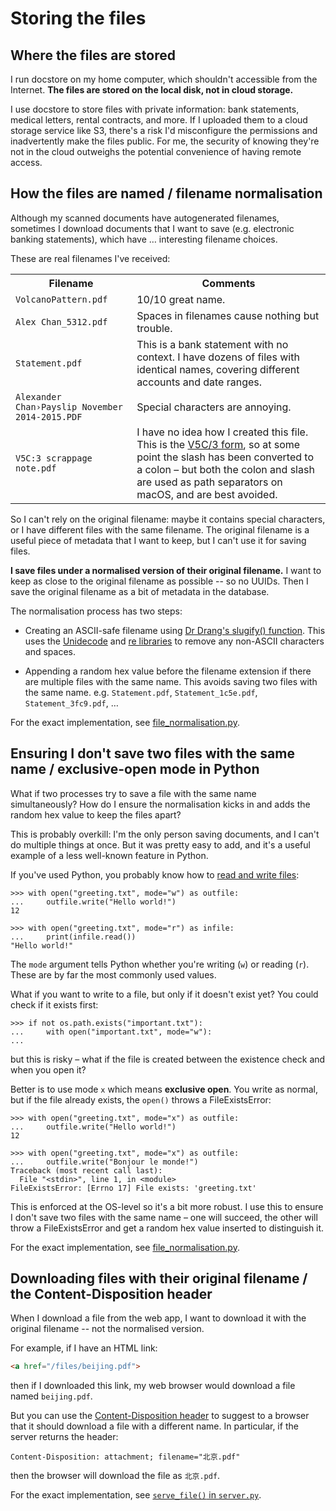# Storing the files

## Where the files are stored

I run docstore on my home computer, which shouldn't accessible from the Internet.
**The files are stored on the local disk, not in cloud storage.**

I use docstore to store files with private information: bank statements, medical letters, rental contracts, and more.
If I uploaded them to a cloud storage service like S3, there's a risk I'd misconfigure the permissions and inadvertently make the files public.
For me, the security of knowing they're not in the cloud outweighs the potential convenience of having remote access.



## How the files are named / filename normalisation

Although my scanned documents have autogenerated filenames, sometimes I download documents that I want to save (e.g. electronic banking statements), which have … interesting filename choices.

These are real filenames I've received:

<table>
    <tr>
        <th>Filename</th>
        <th>Comments</th>
    </tr>
    <tr>
        <td><code>VolcanoPattern.pdf</code></td>
        <td>10/10 great name.</td>
    </tr>
    <tr>
        <td><code>Alex Chan_5312.pdf</td>
        <td>Spaces in filenames cause nothing but trouble.</td>
    </tr>
    <tr>
        <td><code>Statement.pdf</td>
        <td>This is a bank statement with no context. I have dozens of files with identical names, covering different accounts and date ranges.</td>
    </tr>
    <tr>
        <td><code>Alexander Chan›Payslip November 2014-2015.PDF</code></td>
        <td>Special characters are annoying.</td>
    </tr>
    <tr>
        <td><code>V5C:3 scrappage note.pdf</code></td>
        <td>I have no idea how I created this file. This is the <a href="https://insidedvla.blog.gov.uk/2021/05/13/do-you-know-how-to-tell-dvla-online-that-youve-sold-or-transferred-your-vehicle/">V5C/3 form</a>, so at some point the slash has been converted to a colon – but both the colon and slash are used as path separators on macOS, and are best avoided.</td>
    </tr>
</table>

So I can't rely on the original filename: maybe it contains special characters, or I have different files with the same filename.
The original filename is a useful piece of metadata that I want to keep, but I can't use it for saving files.

**I save files under a normalised version of their original filename.**
I want to keep as close to the original filename as possible -- so no UUIDs.
Then I save the original filename as a bit of metadata in the database.

The normalisation process has two steps:

-   Creating an ASCII-safe filename using [Dr Drang's slugify() function](http://www.leancrew.com/all-this/2014/10/asciifying/).
    This uses the [Unidecode](https://pypi.org/project/Unidecode/) and [re libraries](https://docs.python.org/3/library/re.html) to remove any non-ASCII characters and spaces.

-   Appending a random hex value before the filename extension if there are multiple files with the same name.
    This avoids saving two files with the same name.
    e.g. `Statement.pdf`, `Statement_1c5e.pdf`, `Statement_3fc9.pdf`, …

For the exact implementation, see [file_normalisation.py](https://github.com/alexwlchan/docstore/blob/main/src/docstore/file_normalisation.py).



## Ensuring I don't save two files with the same name / exclusive-open mode in Python

What if two processes try to save a file with the same name simultaneously?
How do I ensure the normalisation kicks in and adds the random hex value to keep the files apart?

This is probably overkill: I'm the only person saving documents, and I can't do multiple things at once.
But it was pretty easy to add, and it's a useful example of a less well-known feature in Python.

If you've used Python, you probably know how to [read and write files][python_rw]:

```pycon
>>> with open("greeting.txt", mode="w") as outfile:
...     outfile.write("Hello world!")
12

>>> with open("greeting.txt", mode="r") as infile:
...     print(infile.read())
"Hello world!"
```

The `mode` argument tells Python whether you're writing (`w`) or reading (`r`).
These are by far the most commonly used values.

What if you want to write to a file, but only if it doesn't exist yet?
You could check if it exists first:

```pycon
>>> if not os.path.exists("important.txt"):
...     with open("important.txt", mode="w"):
...
```

but this is risky – what if the file is created between the existence check and when you open it?

Better is to use mode `x` which means **exclusive open**.
You write as normal, but if the file already exists, the `open()` throws a FileExistsError:

```pycon
>>> with open("greeting.txt", mode="x") as outfile:
...     outfile.write("Hello world!")
12

>>> with open("greeting.txt", mode="x") as outfile:
...     outfile.write("Bonjour le monde!")
Traceback (most recent call last):
  File "<stdin>", line 1, in <module>
FileExistsError: [Errno 17] File exists: 'greeting.txt'
```

This is enforced at the OS-level so it's a bit more robust.
I use this to ensure I don't save two files with the same name – one will succeed, the other will throw a FileExistsError and get a random hex value inserted to distinguish it.

For the exact implementation, see [file_normalisation.py](https://github.com/alexwlchan/docstore/blob/main/src/docstore/file_normalisation.py).

[python_rw]: https://docs.python.org/3/tutorial/inputoutput.html#tut-files



## Downloading files with their original filename / the Content-Disposition header

When I download a file from the web app, I want to download it with the original filename -- not the normalised version.

For example, if I have an HTML link:

```html
<a href="/files/beijing.pdf">
```

then if I downloaded this link, my web browser would download a file named `beijing.pdf`.

But you can use the [Content-Disposition header][cd_header] to suggest to a browser that it should download a file with a different name.
In particular, if the server returns the header:

```
Content-Disposition: attachment; filename="北京.pdf"
```

then the browser will download the file as `北京.pdf`.

For the exact implementation, see [`serve_file()` in `server.py`](https://github.com/alexwlchan/docstore/blob/7cb1cfd708c212af4dc0673dc8da372f7b8c79a4/src/docstore/server.py#L39-L57).

[cd_header]: https://developer.mozilla.org/en-US/docs/Web/HTTP/Headers/Content-Disposition
